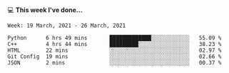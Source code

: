 💻 **This week I've done...**

<!--START_SECTION:waka-->
```text
Week: 19 March, 2021 - 26 March, 2021

Python      6 hrs 49 mins       █████████████░░░░░░░░░░░░   55.09 % 
C++         4 hrs 44 mins       █████████░░░░░░░░░░░░░░░░   38.23 % 
HTML        22 mins             ░░░░░░░░░░░░░░░░░░░░░░░░░   02.97 % 
Git Config  19 mins             ░░░░░░░░░░░░░░░░░░░░░░░░░   02.66 % 
JSON        2 mins              ░░░░░░░░░░░░░░░░░░░░░░░░░   00.37 %
```
<!--END_SECTION:waka-->

